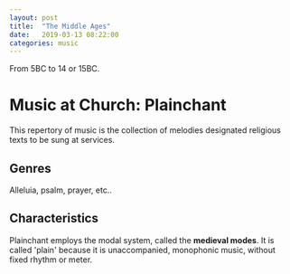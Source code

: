 ```yaml
---
layout: post
title:  "The Middle Ages"
date:   2019-03-13 08:22:00
categories: music
---
```


From 5BC to 14 or 15BC.

# Music at Church: Plainchant

This repertory of music is the collection of melodies designated religious texts to be sung at services.

## Genres

Alleluia, psalm, prayer, etc..

## Characteristics

Plainchant employs the modal system, called the **medieval modes**. It is called 'plain' because it is unaccompanied, monophonic music, without fixed rhythm or meter.